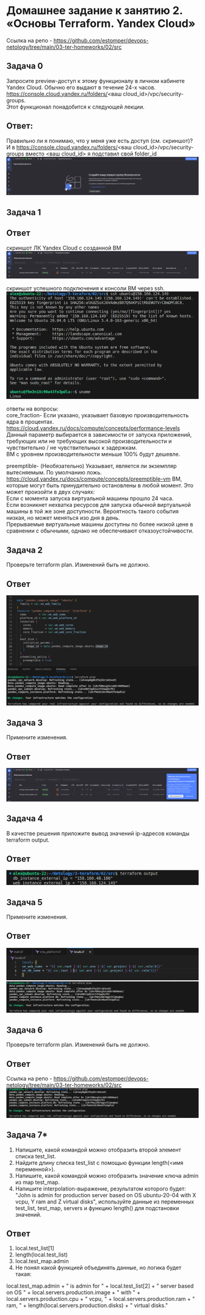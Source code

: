 # Домашнее задание к занятию 2.  «Основы Terraform. Yandex Cloud»
  
Ссылка на репо - https://github.com/estomper/devops-netology/tree/main/03-ter-homeworks/02/src

## Задача 0
Запросите preview-доступ к этому функционалу в личном кабинете Yandex Cloud. Обычно его выдают в течение 24-х часов. https://console.cloud.yandex.ru/folders/<ваш cloud_id>/vpc/security-groups.  
Этот функционал понадобится к следующей лекции.  

## Ответ:
Правильно ли я понимаю, что у меня уже есть доступ (см. скриншот)?  
И в  https://console.cloud.yandex.ru/folders/<ваш cloud_id>/vpc/security-groups вместо <ваш cloud_id> я подставил свой folder_id  
![ScreenShot](https://github.com/estomper/devops-netology/blob/main/03-ter-homeworks/02/img/img_0.png)  

## Задача 1
## Ответ
скриншот ЛК Yandex Cloud с созданной ВМ  
![ScreenShot](https://github.com/estomper/devops-netology/blob/main/03-ter-homeworks/02/img/img_1.png)  
  
скриншот успешного подключения к консоли ВМ через ssh.  
![ScreenShot](https://github.com/estomper/devops-netology/blob/main/03-ter-homeworks/02/img/img_2.png)  
  
ответы на вопросы:  
core_fraction- Если указано, указывает базовую производительность ядра в процентах. https://cloud.yandex.ru/docs/compute/concepts/performance-levels  
Данный параметр выбирается в зависимости от запуска приложений, требующих или не требующих высокой производительности и чувствительно / не чувствительных к задержкам.  
ВМ с уровнем производительности меньше 100% будут дешевле.  
  
preemptible- (Необязательно) Указывает, является ли экземпляр вытесняемым. По умолчанию ложь. https://cloud.yandex.ru/docs/compute/concepts/preemptible-vm 
ВМ, которые могут быть принудительно остановлены в любой момент. Это может произойти в двух случаях:  
Если с момента запуска виртуальной машины прошло 24 часа.  
Если возникнет нехватка ресурсов для запуска обычной виртуальной машины в той же зоне доступности. Вероятность такого события низкая, но может меняться изо дня в день.  
Прерываемые виртуальные машины доступны по более низкой цене в сравнении с обычными, однако не обеспечивают отказоустойчивости.  


## Задача 2
Проверьте terraform plan. Изменений быть не должно.  
## Ответ
![ScreenShot](https://github.com/estomper/devops-netology/blob/main/03-ter-homeworks/02/img/img_3.png)  

## Задача 3
Примените изменения.  
## Ответ
![ScreenShot](https://github.com/estomper/devops-netology/blob/main/03-ter-homeworks/02/img/img_4.png)  

## Задача 4
В качестве решения приложите вывод значений ip-адресов команды terraform output.  
## Ответ
![ScreenShot](https://github.com/estomper/devops-netology/blob/main/03-ter-homeworks/02/img/img_5.png)  

## Задача 5
Примените изменения.
## Ответ
![ScreenShot](https://github.com/estomper/devops-netology/blob/main/03-ter-homeworks/02/img/img_6.png)  
![ScreenShot](https://github.com/estomper/devops-netology/blob/main/03-ter-homeworks/02/img/img_7.png)  

## Задача 6
Проверьте terraform plan. Изменений быть не должно.
## Ответ
Ссылка на репо - https://github.com/estomper/devops-netology/tree/main/03-ter-homeworks/02/src
![ScreenShot](https://github.com/estomper/devops-netology/blob/main/03-ter-homeworks/02/img/img_8.png)  


## Задача 7*
1. Напишите, какой командой можно отобразить второй элемент списка test_list.  
2. Найдите длину списка test_list с помощью функции length(<имя переменной>).  
3. Напишите, какой командой можно отобразить значение ключа admin из map test_map.  
4. Напишите interpolation-выражение, результатом которого будет: "John is admin for production server based on OS ubuntu-20-04 with X vcpu, Y ram and Z virtual disks", используйте данные из переменных test_list, test_map, servers и функцию length() для подстановки значений.  

## Ответ
1. local.test_list[1]  
2. length(local.test_list)  
3. local.test_map.admin  
4. Не понял какой функцией объединять данные, но логика будет такая:  
    
local.test_map.admin + " is admin for " + local.test_list[2] + " server based on OS " + local.servers.production.image + " with " + local.servers.production.cpu + " vcpu, " + local.servers.production.ram + " ram, " + length(local.servers.production.disks) + " virtual disks."